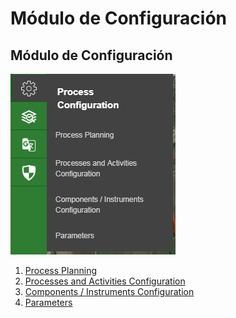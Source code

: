# Módulo de Configuración

## Módulo de Configuración 

![](../.gitbook/assets/image%20%28195%29.png)

1. [Process Planning](planificacion-de-procesos.md)
2. [Processes and Activities Configuration](configurador-de-procesos-y-actividades.md)
3. [Components / Instruments Configuration](configurador-de-los-componente-instrumentos.md)
4. [Parameters](parametros.md)



